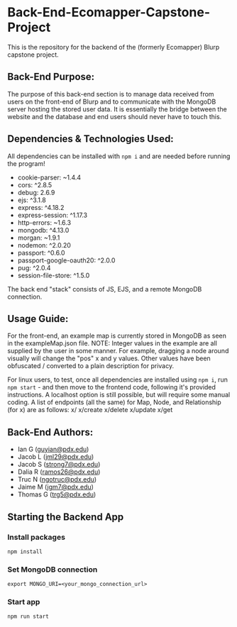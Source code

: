 # Back-End-Ecomapper-Capstone-Project
This is the repository for the backend of the (formerly Ecomapper) Blurp capstone project.

## Back-End Purpose: 
The purpose of this back-end section is to manage data received from users on the front-end of Blurp and to communicate with the MongoDB server hosting the stored user data. It is essentially the bridge between the website and the database and end users should never have to touch this. 

## Dependencies & Technologies Used: 
All dependencies can be installed with `npm i` and are needed before running the program!
* cookie-parser: ~1.4.4
* cors: ^2.8.5
* debug: 2.6.9
* ejs: ^3.1.8
* express: ^4.18.2
* express-session: ^1.17.3
* http-errors: ~1.6.3
* mongodb: ^4.13.0
* morgan: ~1.9.1
* nodemon: ^2.0.20
* passport: ^0.6.0
* passport-google-oauth20: ^2.0.0
* pug: ^2.0.4
* session-file-store: ^1.5.0

The back end "stack" consists of JS, EJS, and a remote MongoDB connection. 

## Usage Guide: 

For the front-end, an example map is currently stored in MongoDB as seen in the exampleMap.json file.
NOTE: Integer values in the example are all supplied by the user in some manner. For example, dragging a node around visually will change the "pos" x and y values. Other values have been obfuscated / converted to a plain description for privacy.

For linux users, to test, once all dependencies are installed using `npm i`, run `npm start` - and then move to the frontend code, following it's provided instructions. A localhost option is still possible, but will require some manual coding. 
A list of endpoints (all the same) for Map, Node, and Relationship (for x) are as follows:
x/
x/create
x/delete
x/update
x/get


## Back-End Authors:
* Ian G (guyian@pdx.edu)
* Jacob L (jml29@pdx.edu)
* Jacob S (strong7@pdx.edu)
* Dalia R (ramos26@pdx.edu)
* Truc N (ngotruc@pdx.edu)
* Jaime M (jgm7@pdx.edu)
* Thomas G (trg5@pdx.edu)

## Starting the Backend App
### Install packages
	npm install
### Set MongoDB connection
	export MONGO_URI=<your_mongo_connection_url>
### Start app
	npm run start
